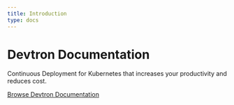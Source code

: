 ```yaml
---
title: Introduction
type: docs
---
```


# Devtron Documentation 

Continuous Deployment for Kubernetes that increases your productivity and reduces cost.

[Browse Devtron Documentation](https://devtron.gitlab.io/tutorials-dev/docs/reference/creating-application/)

